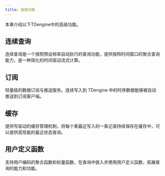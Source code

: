 ```yaml
---
title: 高级功能
---
```


本章介绍以下TDengine中的高级功能。

## 连续查询

连续查询是一个按照预设频率自动执行的查询功能，提供按照时间窗口的聚合查询能力，是一种简化的时间驱动流式计算。
 
## 订阅

轻量级的数据订阅与推送服务。连续写入到 TDengine 中的时序数据能够被自动推送到订阅客户端。
 
## 缓存

提供写驱动的缓存管理机制，将每个表最近写入的一条记录持续保存在缓存中，可以提供高性能的最近状态查询。
 
## 用户定义函数

支持用户编码的聚合函数和标量函数，在查询中嵌入并使用用户定义函数，拓展查询的能力和功能。
